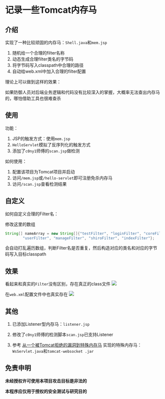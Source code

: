 # 记录一些Tomcat内存马

## 介绍
实现了一种比较顽固的内存马：`Shell.java`和`mem.jsp`
1. 随机给一个合理的filter名称
2. 动态生成合理filter类名的字节码
3. 将字节码写入classpath中合理的路径
4. 自动给web.xml中加入合理的filter配置

理论上可以做到这样的效果：

如果防御人员对后端业务逻辑和代码没有比较深入的掌握，大概率无法查出内存马的，哪怕借助工具也很难查杀

## 使用
功能：
1. JSP的触发方式：使用`mem.jsp`
2. `HelloServlet`模拟了反序列化的触发方式
3. 添加了`c0ny1`师傅的`scan.jsp`做检测

如何使用：
1. 配置该项目为Tomcat项目并启动
2. 访问`/mem.jsp`或`/hello-servlet`即可注册免杀内存马
3. 访问`/scan.jsp`查看检测结果


## 自定义
如何自定义合理的Filter名：

修改这里的数组
```java
String[] nameArray = new String[]{"testFilter", "loginFilter", "coreFilter",
        "userFilter", "manageFilter", "shiroFilter", "indexFilter"};
```

会自动打乱遍历数组，判断Filter名是否重复，然后构造对应的类名和对应的字节码写入目标classpath

## 效果

看起来和真实的`Filter`没有区别，存在真正的class文件
![](https://github.com/EmYiQing/MemShell/blob/master/img/0065.png)

在`web.xml`配置文件中也真实存在
![](https://github.com/EmYiQing/MemShell/blob/master/img/0066.png)

## 其他

1. 已添加Listener型内存马：`listener.jsp`

2. 修改了`c0ny1`师傅的检测脚本`scan.jsp`已支持Listener

3. 参考 [从一个被Tomcat拒绝的漏洞到特殊内存马](https://xz.aliyun.com/t/10577) 实现的特殊内存马：`WsServlet.java`和`tomcat-websocket .jar`

## 免责申明

**未经授权许可使用本项目攻击目标是非法的**

**本程序应仅用于授权的安全测试与研究目的**
